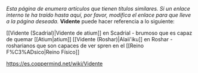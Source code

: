*Esta página de  enumera artículos que tienen títulos similares.  Si un enlace interno te ha traído hasta aquí, por favor, modifica el enlace para que lleve a la página deseada.*
**Vidente** puede hacer referencia a lo siguiente:

[[Vidente (Scadrial)\|Vidente de atium]] en Scadrial - brumoso que es capaz de quemar [[Atium\|atium]]
[[Vidente (Roshar)\|Alaii'iku]] en Roshar - rosharianos que son capaces de ver spren en el [[Reino F%C3%ADsico\|Reino Físico]]


https://es.coppermind.net/wiki/Vidente